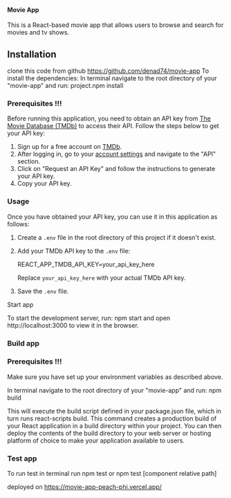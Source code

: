 #### Movie App

This is a React-based movie app that allows users to browse and search for movies and tv shows.

## Installation

clone this code from github https://github.com/denad74/movie-app
To install the dependencies:
In terminal navigate to the root directory of your "movie-app" and run: project.npm install

### Prerequisites !!!

Before running this application, you need to obtain an API key from [The Movie Database (TMDb)](https://www.themoviedb.org/documentation/api) to access their API. Follow the steps below to get your API key:

1. Sign up for a free account on [TMDb](https://www.themoviedb.org/signup).
2. After logging in, go to your [account settings](https://www.themoviedb.org/settings/api) and navigate to the "API" section.
3. Click on "Request an API Key" and follow the instructions to generate your API key.
4. Copy your API key.

### Usage

Once you have obtained your API key, you can use it in this application as follows:

1. Create a `.env` file in the root directory of this project if it doesn't exist.
2. Add your TMDb API key to the `.env` file:

   REACT_APP_TMDB_API_KEY=your_api_key_here

   Replace `your_api_key_here` with your actual TMDb API key.

3. Save the `.env` file.

Start app

To start the development server, run: npm start and
open http://localhost:3000 to view it in the browser.

### Build app

### Prerequisites !!!

Make sure you have set up your environment variables as described above.

In terminal navigate to the root directory of your "movie-app" and run: npm build

This will execute the build script defined in your package.json file, which in turn runs react-scripts build. This command creates a production build of your React application in a build directory within your project.
You can then deploy the contents of the build directory to your web server or hosting platform of choice to make your application available to users.

### Test app

To run test in terminal run npm test or npm test [component relative path]

deployed on https://movie-app-peach-phi.vercel.app/
